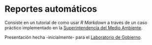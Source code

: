 Reportes automáticos
================

Consiste en un tutorial de como usar *R Markdown* a través de un caso práctico implementado en la [Superintendencia del Medio Ambiente](https://portal.sma.gob.cl/).

Presentación hecha -inicialmente- para el [Laboratorio de Gobierno](https://www.lab.gob.cl/). 
